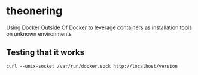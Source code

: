 # theonering
Using Docker Outside Of Docker to leverage containers as installation tools on unknown environments


## Testing that it works

    curl --unix-socket /var/run/docker.sock http://localhost/version
